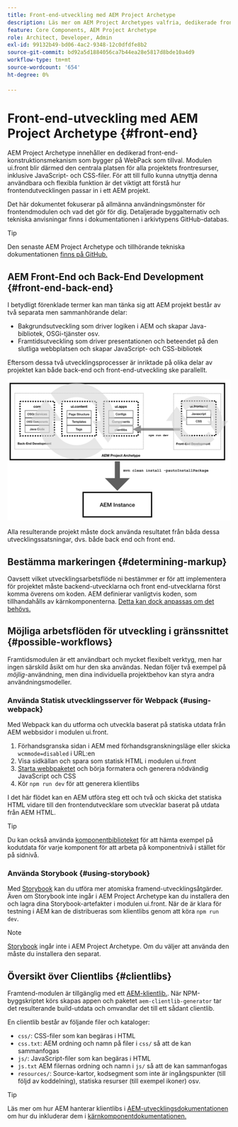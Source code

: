 ```yaml
---
title: Front-end-utveckling med AEM Project Archetype
description: Läs mer om AEM Project Archetypes valfria, dedikerade frontendkonstruktionsmekanism som bygger på WebPack.
feature: Core Components, AEM Project Archetype
role: Architect, Developer, Admin
exl-id: 99132b49-bd06-4ac2-9348-12c0dfdfe8b2
source-git-commit: bd92a5d1884056ca7b44ea28e5817d8bde10a4d9
workflow-type: tm+mt
source-wordcount: '654'
ht-degree: 0%

---
```



# Front-end-utveckling med AEM Project Archetype {#front-end}

AEM Project Archetype innehåller en dedikerad front-end-konstruktionsmekanism som bygger på WebPack som tillval. Modulen ui.front blir därmed den centrala platsen för alla projektets frontresurser, inklusive JavaScript- och CSS-filer. För att till fullo kunna utnyttja denna användbara och flexibla funktion är det viktigt att förstå hur frontendutvecklingen passar in i ett AEM projekt.

Det här dokumentet fokuserar på allmänna användningsmönster för frontendmodulen och vad det gör för dig. Detaljerade byggalternativ och tekniska anvisningar finns i dokumentationen i arkivtypens GitHub-databas.

>[!TIP]
>
>Den senaste AEM Project Archetype och tillhörande tekniska dokumentationen [finns på GitHub.](https://github.com/adobe/aem-project-archetype)

## AEM Front-End och Back-End Development {#front-end-back-end}

I betydligt förenklade termer kan man tänka sig att AEM projekt består av två separata men sammanhörande delar:

* Bakgrundsutveckling som driver logiken i AEM och skapar Java-bibliotek, OSGi-tjänster osv.
* Framtidsutveckling som driver presentationen och beteendet på den slutliga webbplatsen och skapar JavaScript- och CSS-bibliotek

Eftersom dessa två utvecklingsprocesser är inriktade på olika delar av projektet kan både back-end och front-end-utveckling ske parallellt.

![arbetsflödesdiagram för frontdel](/help/assets/front-end-flow.png)

Alla resulterande projekt måste dock använda resultatet från båda dessa utvecklingssatsningar, dvs. både back end och front end.

## Bestämma markeringen {#determining-markup}

Oavsett vilket utvecklingsarbetsflöde ni bestämmer er för att implementera för projektet måste backend-utvecklarna och front end-utvecklarna först komma överens om koden. AEM definierar vanligtvis koden, som tillhandahålls av kärnkomponenterna. [Detta kan dock anpassas om det behövs.](/help/developing/customizing.md#customizing-the-markup)

## Möjliga arbetsflöden för utveckling i gränssnittet {#possible-workflows}

Framtidsmodulen är ett användbart och mycket flexibelt verktyg, men har ingen särskild åsikt om hur den ska användas. Nedan följer två exempel på *möjlig*-användning, men dina individuella projektbehov kan styra andra användningsmodeller.

### Använda Statisk utvecklingsserver för Webpack {#using-webpack}

Med Webpack kan du utforma och utveckla baserat på statiska utdata från AEM webbsidor i modulen ui.front.

1. Förhandsgranska sidan i AEM med förhandsgranskningsläge eller skicka `wcmmode=disabled` i URL:en
1. Visa sidkällan och spara som statisk HTML i modulen ui.front
1. [Starta webbpaketet](#webpack-dev-server) och börja formatera och generera nödvändig JavaScript och CSS
1. Kör `npm run dev` för att generera klientlibs

I det här flödet kan en AEM utföra steg ett och två och skicka det statiska HTML vidare till den frontendutvecklare som utvecklar baserat på utdata från AEM HTML.

>[!TIP]
>
>Du kan också använda [komponentbiblioteket](https://adobe.com/go/aem_cmp_library) för att hämta exempel på kodutdata för varje komponent för att arbeta på komponentnivå i stället för på sidnivå.

### Använda Storybook {#using-storybook}

Med [Storybook](https://storybook.js.org) kan du utföra mer atomiska framend-utvecklingsåtgärder. Även om Storybook inte ingår i AEM Project Archetype kan du installera den och lagra dina Storybook-artefakter i modulen ui.front. När de är klara för testning i AEM kan de distribueras som klientlibs genom att köra `npm run dev`.

>[!NOTE]
>
>[Storybook](https://storybook.js.org) ingår inte i AEM Project Archetype. Om du väljer att använda den måste du installera den separat.

## Översikt över Clientlibs {#clientlibs}

Framtend-modulen är tillgänglig med ett [AEM-klientlib.](https://experienceleague.adobe.com/docs/experience-manager-cloud-service/implementing/developing/full-stack/clientlibs.html). När NPM-byggskriptet körs skapas appen och paketet `aem-clientlib-generator` tar det resulterande build-utdata och omvandlar det till ett sådant clientlib.

En clientlib består av följande filer och kataloger:

* `css/`: CSS-filer som kan begäras i HTML
* `css.txt`: AEM ordning och namn på filer i `css/` så att de kan sammanfogas
* `js/`: JavaScript-filer som kan begäras i HTML
* `js.txt` AEM filernas ordning och namn i `js/` så att de kan sammanfogas
* `resources/`: Source-kartor, kodsegment som inte är ingångspunkter (till följd av koddelning), statiska resurser (till exempel ikoner) osv.

>[!TIP]
>
>Läs mer om hur AEM hanterar klientlibs i [AEM-utvecklingsdokumentationen](https://experienceleague.adobe.com/docs/experience-manager-cloud-service/implementing/developing/full-stack/clientlibs.html) om hur du inkluderar dem i [kärnkomponentdokumentationen.](/help/developing/including-clientlibs.md)
